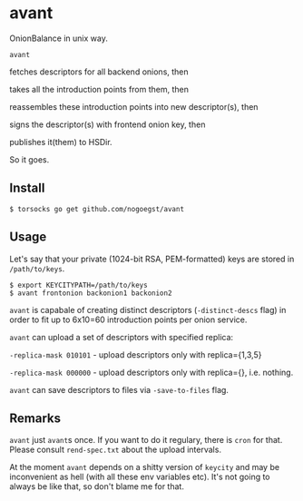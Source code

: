 avant
=====
OnionBalance in unix way.

`avant`

 fetches descriptors for all backend onions, then

 takes all the introduction points from them, then

 reassembles these introduction points into new descriptor(s), then

 signs the descriptor(s) with frontend onion key, then

 publishes it(them) to HSDir.

So it goes.

Install
-------
```
$ torsocks go get github.com/nogoegst/avant
```

Usage
-----
Let's say that your private (1024-bit RSA, PEM-formatted) keys
are stored in `/path/to/keys`.
```
$ export KEYCITYPATH=/path/to/keys
$ avant frontonion backonion1 backonion2
```

`avant` is capabale of creating distinct descriptors (`-distinct-descs` flag)
 in order to fit up to 6x10=60 introduction points per onion service.

`avant` can upload a set of descriptors with specified replica:

   `-replica-mask 010101` - upload descriptors only with replica={1,3,5}

   `-replica-mask 000000` - upload descriptors only with replica={}, i.e. nothing.

`avant` can save descriptors to files via `-save-to-files` flag.

Remarks
-------
`avant` just `avant`s once. If you want to do it regulary, there is
`cron` for that. Please consult `rend-spec.txt` about the upload intervals.

At the moment `avant` depends on a shitty version of `keycity` and 
may be inconvenient as hell (with all these env variables etc).
It's not going to always be like that, so don't blame me for that.
